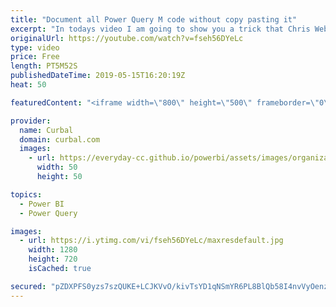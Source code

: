 ```yaml
---
title: "Document all Power Query M code without copy pasting it"
excerpt: "In todays video I am going to show you a trick that Chris Webb shared on his blog recently: how to document all M code using Excel. #powerbi #curbal #powerquery  To be able to properly follow along, make sure you check out Monday's video: https://www.youtube.com/watch?v=3edQe2tSq7g  Chris Webb blog post:"
originalUrl: https://youtube.com/watch?v=fseh56DYeLc
type: video
price: Free
length: PT5M52S
publishedDateTime: 2019-05-15T16:20:19Z
heat: 50

featuredContent: "<iframe width=\"800\" height=\"500\" frameborder=\"0\" src=\"https://www.youtube.com/embed/fseh56DYeLc\" allow=\"accelerometer; autoplay; encrypted-media; gyroscope; picture-in-picture\" allowfullscreen></iframe>"

provider:
  name: Curbal
  domain: curbal.com
  images:
    - url: https://everyday-cc.github.io/powerbi/assets/images/organizations/curbal.com-50x50.jpg
      width: 50
      height: 50

topics:
  - Power BI
  - Power Query

images:
  - url: https://i.ytimg.com/vi/fseh56DYeLc/maxresdefault.jpg
    width: 1280
    height: 720
    isCached: true

secured: "pZDXPFS0yzs7szQUKE+LCJKVvO/kivTsYD1qNSmYR6PL8BlQb58I4nvVyOenzxhxXAoCqPCpRqU7FrvANdCqyAvyeY9VZY6MKlTgOgUx7aFMRtaRlUlq+TVCsNFn1EsNsEKWFyKYH1omHojvurHnvt30C9Wp+Os3/dsMnsTaiBjYMg73H9Bl0ln2ME+GcQ7I0uiOOGSyW62USCy/a5qc1+kLaA8v01Danz8k+ADgOMERM8n3joVyqmda+dj8JKF3I8TZIH27fWE5KXVLD5kt8k4Fo6zh9PXCHHk0Q99s+4/wDNlsx1fwn5pXjeM2L7trC2VmaIil9RDMxpeQOYaWYxAkKknlvdsXR7wFMDXn/MZ1LPfyX1gwtjeIXQxUhpJ3riyaawO1cgyPqtbOp5N3y34Z85qvSi3hit50PetflLM=;r1516XT1REGEW6iR4BjYEw=="
---
```


